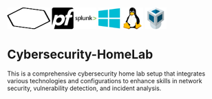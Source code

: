 <p>
  <img src="images/nessus-icon.png" width="100" height="50"/>
  <img src="images/pfSense.png" width="50" height="50">
  <img src="images/splunk-logo.png" width="50" height="50">
  <img src="images/windows-icon.png" width="50" height="50">
  <img src="images/linux-icon.png" width="50" height="50">
  <img src="images/virtualbox.png" width="50" height="50">
</p>

# Cybersecurity-HomeLab
This is a comprehensive cybersecurity home lab setup that integrates various technologies and configurations to enhance skills in network security, vulnerability detection, and incident analysis. 
